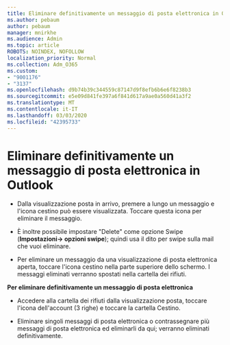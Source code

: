 ```yaml
---
title: Eliminare definitivamente un messaggio di posta elettronica in Outlook
ms.author: pebaum
author: pebaum
manager: mnirkhe
ms.audience: Admin
ms.topic: article
ROBOTS: NOINDEX, NOFOLLOW
localization_priority: Normal
ms.collection: Adm_O365
ms.custom:
- "9001176"
- "3137"
ms.openlocfilehash: d9b74b39c344559c87147d9f8efb6b6e6f8238b3
ms.sourcegitcommit: e5e09d841fe397a6f841d617a9ae0a560d41a3f2
ms.translationtype: MT
ms.contentlocale: it-IT
ms.lasthandoff: 03/03/2020
ms.locfileid: "42395733"
---
```

# <a name="permanently-delete-an-email-in-outlook"></a>Eliminare definitivamente un messaggio di posta elettronica in Outlook

- Dalla visualizzazione posta in arrivo, premere a lungo un messaggio e l'icona cestino può essere visualizzata. Toccare questa icona per eliminare il messaggio.

- È inoltre possibile impostare "Delete" come opzione Swipe (**Impostazioni-> opzioni swipe**); quindi usa il dito per swipe sulla mail che vuoi eliminare. 

- Per eliminare un messaggio da una visualizzazione di posta elettronica aperta, toccare l'icona cestino nella parte superiore dello schermo. I messaggi eliminati verranno spostati nella cartella dei rifiuti. 

**Per eliminare definitivamente un messaggio di posta elettronica**

- Accedere alla cartella dei rifiuti dalla visualizzazione posta, toccare l'icona dell'account (3 righe) e toccare la cartella Cestino.

- Eliminare singoli messaggi di posta elettronica o contrassegnare più messaggi di posta elettronica ed eliminarli da qui; verranno eliminati definitivamente.